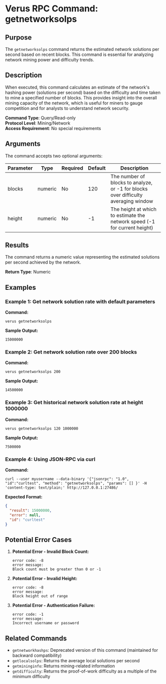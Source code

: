 # Verus RPC Command: getnetworksolps

## Purpose
The `getnetworksolps` command returns the estimated network solutions per second based on recent blocks. This command is essential for analyzing network mining power and difficulty trends.

## Description
When executed, this command calculates an estimate of the network's hashing power (solutions per second) based on the difficulty and time taken to mine a specified number of blocks. This provides insight into the overall mining capacity of the network, which is useful for miners to gauge competition and for analysts to understand network security.

**Command Type**: Query/Read-only  
**Protocol Level**: Mining/Network  
**Access Requirement**: No special requirements

## Arguments
The command accepts two optional arguments:

| Parameter | Type | Required | Default | Description |
|-----------|------|----------|---------|-------------|
| blocks | numeric | No | 120 | The number of blocks to analyze, or -1 for blocks over difficulty averaging window |
| height | numeric | No | -1 | The height at which to estimate the network speed (-1 for current height) |

## Results
The command returns a numeric value representing the estimated solutions per second achieved by the network.

**Return Type**: Numeric

## Examples

### Example 1: Get network solution rate with default parameters

**Command:**
```
verus getnetworksolps
```

**Sample Output:**
```
15000000
```

### Example 2: Get network solution rate over 200 blocks

**Command:**
```
verus getnetworksolps 200
```

**Sample Output:**
```
14500000
```

### Example 3: Get historical network solution rate at height 1000000

**Command:**
```
verus getnetworksolps 120 1000000
```

**Sample Output:**
```
7500000
```

### Example 4: Using JSON-RPC via curl

**Command:**
```
curl --user myusername --data-binary '{"jsonrpc": "1.0", "id":"curltest", "method": "getnetworksolps", "params": [] }' -H 'content-type: text/plain;' http://127.0.0.1:27486/
```

**Expected Format:**
```json
{
  "result": 15000000,
  "error": null,
  "id": "curltest"
}
```

## Potential Error Cases

1. **Potential Error - Invalid Block Count:**
   ```
   error code: -8
   error message:
   Block count must be greater than 0 or -1
   ```

2. **Potential Error - Invalid Height:**
   ```
   error code: -8
   error message:
   Block height out of range
   ```

3. **Potential Error - Authentication Failure:**
   ```
   error code: -1
   error message:
   Incorrect username or password
   ```

## Related Commands
- `getnetworkhashps`: Deprecated version of this command (maintained for backward compatibility)
- `getlocalsolps`: Returns the average local solutions per second
- `getmininginfo`: Returns mining-related information
- `getdifficulty`: Returns the proof-of-work difficulty as a multiple of the minimum difficulty
